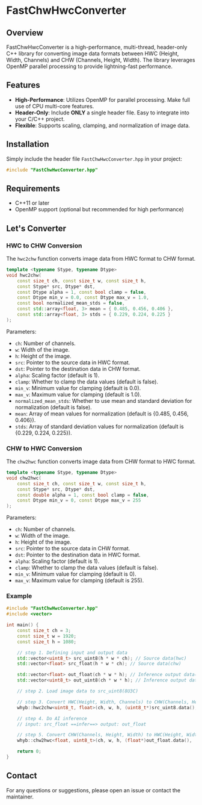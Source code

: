 # FastChwHwcConverter

## Overview
FastChwHwcConverter is a high-performance, multi-thread, header-only C++ library for converting image data formats between HWC (Height, Width, Channels) and CHW (Channels, Height, Width). The library leverages OpenMP parallel processing to provide lightning-fast performance.

## Features
- **High-Performance**: Utilizes OpenMP for parallel processing. Make full use of CPU multi-core features.
- **Header-Only**: Include **ONLY** a single header file. Easy to integrate into your C/C++ project.
- **Flexible**: Supports scaling, clamping, and normalization of image data.

## Installation
Simply include the header file `FastChwHwcConverter.hpp` in your project:

```cpp
#include "FastChwHwcConverter.hpp"
```

## Requirements
* C++11 or later
* OpenMP support (optional but recommended for high performance)

## Let's Converter

### HWC to CHW Conversion
The `hwc2chw` function converts image data from HWC format to CHW format.
```cpp
template <typename Stype, typename Dtype>
void hwc2chw(
    const size_t ch, const size_t w, const size_t h,
    const Stype* src, Dtype* dst,
    const Dtype alpha = 1, const bool clamp = false,
    const Dtype min_v = 0.0, const Dtype max_v = 1.0,
    const bool normalized_mean_stds = false,
    const std::array<float, 3> mean = { 0.485, 0.456, 0.406 },
    const std::array<float, 3> stds = { 0.229, 0.224, 0.225 }
);
```

Parameters:

* `ch`: Number of channels.
* `w`: Width of the image.
* `h`: Height of the image.
* `src`: Pointer to the source data in HWC format.
* `dst`: Pointer to the destination data in CHW format.
* `alpha`: Scaling factor (default is 1).
* `clamp`: Whether to clamp the data values (default is false).
* `min_v`: Minimum value for clamping (default is 0.0).
* `max_v`: Maximum value for clamping (default is 1.0).
* `normalized_mean_stds`: Whether to use mean and standard deviation for normalization (default is false).
* `mean`: Array of mean values for normalization (default is {0.485, 0.456, 0.406}).
* `stds`: Array of standard deviation values for normalization (default is {0.229, 0.224, 0.225}).

### CHW to HWC Conversion
The `chw2hwc` function converts image data from CHW format to HWC format.

```cpp
template <typename Stype, typename Dtype>
void chw2hwc(
    const size_t ch, const size_t w, const size_t h, 
    const Stype* src, Dtype* dst, 
    const double alpha = 1, const bool clamp = false,
    const Dtype min_v = 0, const Dtype max_v = 255
);
```
Parameters:

* `ch`: Number of channels.
* `w`: Width of the image.
* `h`: Height of the image.
* `src`: Pointer to the source data in CHW format.
* `dst`: Pointer to the destination data in HWC format.
* `alpha`: Scaling factor (default is 1).
* `clamp`: Whether to clamp the data values (default is false).
* `min_v`: Minimum value for clamping (default is 0).
* `max_v`: Maximum value for clamping (default is 255).


### Example
```cpp
#include "FastChwHwcConverter.hpp"
#include <vector>

int main() {
    const size_t ch = 3;
    const size_t w = 1920;
    const size_t h = 1080;

    // step 1. Defining input and output data
    std::vector<uint8_t> src_uint8(h * w * ch); // Source data(hwc)
    std::vector<float> src_float(h * w * ch); // Source data(chw)

    std::vector<float> out_float(ch * w * h); // Inference output data(chw)
    std::vector<uint8_t> out_uint8(ch * w * h); // Inference output data(hwc)

    // step 2. Load image data to src_uint8(8U3C)

    // step 3. Convert HWC(Height, Width, Channels) to CHW(Channels, Height, Width)
    whyb::hwc2chw<uint8_t, float>(ch, w, h, (uint8_t*)src_uint8.data(), (float*)src_float.data());

    // step 4. Do AI inference
    // input: src_float ==infer==> output: out_float

    // step 5. Convert CHW(Channels, Height, Width) to HWC(Height, Width, Channels)
    whyb::chw2hwc<float, uint8_t>(ch, w, h, (float*)out_float.data(), (uint8_t*)out_uint8.data());

    return 0;
}
```

## Contact
For any questions or suggestions, please open an issue or contact the maintainer.
